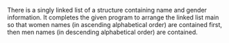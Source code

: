 There is a singly linked list of a structure containing name and gender information.
It completes the given program to arrange the linked list main so that women names (in ascending alphabetical order) are
contained first, then men names (in descending alphabetical order) are contained.
